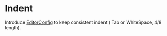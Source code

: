 # Indent

Introduce [EditorConfig](https://editorconfig.org/) to keep consistent indent ( Tab or WhiteSpace, 4/8 length).
